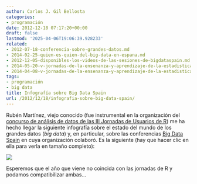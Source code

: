 ```yaml
---
author: Carlos J. Gil Bellosta
categories:
- programación
date: 2012-12-18 07:17:20+00:00
draft: false
lastmod: '2025-04-06T19:06:39.928233'
related:
- 2012-07-18-conferencia-sobre-grandes-datos.md
- 2014-02-25-quien-es-quien-del-big-data-en-espana.md
- 2012-12-05-disponibles-los-videos-de-las-sesiones-de-bigdataspain.md
- 2014-05-20-v-jornadas-de-la-ensenanza-y-aprendizaje-de-la-estadistica-y-la-investigacion-operativa-2.md
- 2014-04-08-v-jornadas-de-la-ensenanza-y-aprendizaje-de-la-estadistica-y-la-investigacion-operativa.md
tags:
- programación
- big data
title: Infografía sobre Big Data Spain
url: /2012/12/18/infografia-sobre-big-data-spain/
---
```


Rubén Martínez, viejo conocido (fue instrumental en la organización del [concurso de análisis de datos de las III Jornadas de Usuarios de R](https://datanalytics.com/2011/07/18/competicion-de-estadistica-con-r-en-las-iii-jornadas-de-usuarios-de-r/)) me ha hecho llegar la siguiente infografía sobre el estado del mundo de los grandes datos (_big data_) y, en particular, sobre las conferencias [Big Data Spain](https://datanalytics.com/2012/12/05/disponibles-los-videos-de-las-sesiones-de-bigdataspain/) en cuya organización colaboró. Es la siguiente (hay que hacer clic en ella para verla en tamaño completo):

[![](/wp-uploads/2012/12/Infographic_BIG_DATA_SPAIN_2012-HD-164x1024.png#center)
](/wp-uploads/2012/12/Infographic_BIG_DATA_SPAIN_2012-HD.png#center)

Esperemos que el año que viene no coincida con las jornadas de R y podamos compatibilizar ambas...